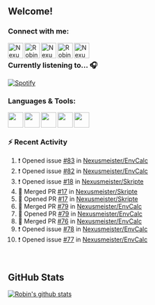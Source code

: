 
<!-- Allgemeine Notizen
	Die Icons sind unter diesen beiden Links zu finden:
	GitHub Repo: https://github.com/simple-icons/simple-icons
		> raw.githubusercontent ist erreichbar über Kontextmenü auf Bild und "Bild in neuem Tab öffnen"
	Simple Icons: https://cdn.jsdelivr.net/npm/simple-icons@3/icons/
 -->


## Welcome!

### Connect with me:
[<img align="left" alt="Nexusmeister | Twitter" width="35px" src="https://cdn.jsdelivr.net/npm/simple-icons@v3/icons/twitter.svg" />][twitter]
[<img align="left" alt="Robin Kaltenbach | Xing" width="35px" src="https://cdn.jsdelivr.net/npm/simple-icons@3.13.0/icons/xing.svg" />][xing]
[<img align="left" alt="Nexusmeister | Twitch" width="35px" src="https://simpleicons.org/icons/twitch.svg" />][twitch]
[<img align="left" alt="Robin Kaltenbach | Stack Overflow" width="35px" src="https://cdn.jsdelivr.net/npm/simple-icons@3.13.0/icons/stackoverflow.svg" />][stackOverflow]
[<img align="left" alt="Nexusmeister | Steam" width="35px" src="https://cdn.jsdelivr.net/npm/simple-icons@3.13.0/icons/steam.svg" />][steam]

<br />

### Currently listening to... 🎧

[![Spotify](https://spotify-now-playing.nexusmeister.vercel.app/api/spotify)](https://open.spotify.com/user/xkaltix?si=h_gYbj2sTlamJW9soY9fnQ)

### Languages & Tools:

<img width="35px" align="left" src="https://raw.githubusercontent.com/simple-icons/simple-icons/develop/icons/dot-net.svg" />
<img width="35px" align="left" src="https://raw.githubusercontent.com/simple-icons/simple-icons/develop/icons/csharp.svg" />
<img width="35px" align="left" src="https://raw.githubusercontent.com/simple-icons/simple-icons/develop/icons/visualstudio.svg" />
<img width="35px" align="left" src="https://raw.githubusercontent.com/simple-icons/simple-icons/develop/icons/microsoftsqlserver.svg" />
<img width="35px" align="left" src="https://github.com/simple-icons/simple-icons/blob/develop/icons/xamarin.svg" />

<br/>
<br/>

### :zap: Recent Activity
<!--START_SECTION:activity-->
1. ❗️ Opened issue [#83](https://github.com/Nexusmeister/EnvCalc/issues/83) in [Nexusmeister/EnvCalc](https://github.com/Nexusmeister/EnvCalc)
2. ❗️ Opened issue [#82](https://github.com/Nexusmeister/EnvCalc/issues/82) in [Nexusmeister/EnvCalc](https://github.com/Nexusmeister/EnvCalc)
3. ❗️ Opened issue [#18](https://github.com/Nexusmeister/Skripte/issues/18) in [Nexusmeister/Skripte](https://github.com/Nexusmeister/Skripte)
4. 🎉 Merged PR [#17](https://github.com/Nexusmeister/Skripte/pull/17) in [Nexusmeister/Skripte](https://github.com/Nexusmeister/Skripte)
5. 💪 Opened PR [#17](https://github.com/Nexusmeister/Skripte/pull/17) in [Nexusmeister/Skripte](https://github.com/Nexusmeister/Skripte)
6. 🎉 Merged PR [#79](https://github.com/Nexusmeister/EnvCalc/pull/79) in [Nexusmeister/EnvCalc](https://github.com/Nexusmeister/EnvCalc)
7. 💪 Opened PR [#79](https://github.com/Nexusmeister/EnvCalc/pull/79) in [Nexusmeister/EnvCalc](https://github.com/Nexusmeister/EnvCalc)
8. 🎉 Merged PR [#76](https://github.com/Nexusmeister/EnvCalc/pull/76) in [Nexusmeister/EnvCalc](https://github.com/Nexusmeister/EnvCalc)
9. ❗️ Opened issue [#78](https://github.com/Nexusmeister/EnvCalc/issues/78) in [Nexusmeister/EnvCalc](https://github.com/Nexusmeister/EnvCalc)
10. ❗️ Opened issue [#77](https://github.com/Nexusmeister/EnvCalc/issues/77) in [Nexusmeister/EnvCalc](https://github.com/Nexusmeister/EnvCalc)
<!--END_SECTION:activity-->
 
 <br/>

## GitHub Stats
[![Robin's github stats](https://github-readme-stats.vercel.app/api?username=nexusmeister&count_private=true&show_icons=true&theme=dark)](https://github.com/anuraghazra/github-readme-stats)

[twitter]: https://twitter.com/nexxusmeister
[xing]: https://www.xing.com/profile/Robin_Kaltenbach3
[twitch]: https://www.twitch.tv/nexusmeister
[stackOverflow]: https://stackoverflow.com/users/10840553/robin-kaltenbach
[steam]: https://steamcommunity.com/id/nexusmeister
